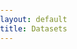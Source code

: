 ```yaml
---
layout: default
title: Datasets
---
```


<head>
    <link rel="stylesheet" href="https://unpkg.com/leaflet@1.9.1/dist/leaflet.css" />
    <style>
        html, body {
            height: 100%;
            margin: 0;  
            padding: 0;
        }
        #map {
            height: calc(100vh - 60px); 
            width: 100%;
        }
        #global-dataset-list {
            background-color: #7DBA87;
            padding: 20px;
            border-radius: 8px;
            box-shadow: 0 2px 10px rgba(0, 0, 0, 0.1);
            margin-top: 30px;
            margin-bottom: 30px;
        }
        #global-dataset-list h2 {
            font-size: 2rem;
            font-weight: bold;
            text-align: center;
            margin-bottom: 20px;
        }
        details {
            background-color: #B0C8EC;
            border: 1px solid #ddd;
            margin-bottom: 15px;
            border-radius: 8px;
            padding: 15px;
            transition: background-color 0.3s ease;
        }
        details[open] {
            background-color: #e0f7fa;  /* Light cyan when dropdown is open */
        }
        details summary {
            font-size: 1.2rem;
            font-weight: bold;
            cursor: pointer;
        }
        details p {
            margin: 10px 0;
            font-size: 1rem;
        }
        details a {
            color: #0078A8;
            text-decoration: none;
        }
        details a:hover {
            text-decoration: underline;
        }
    </style>
</head>

<main>
    <!-- Create a container for the map -->
    <div id="map"></div>
    <!-- Section for listing global datasets -->
    <section>
        <div id="global-dataset-list">
            <h2>Global Datasets</h2>
            {% for dataset in site.data.dataset %}
                {% if dataset.country == "Global" %}
                    <details>
                        <summary><strong>{{ dataset.title }}</strong></summary>
                        <p><strong>Description:</strong> {{ dataset.description }}</p>
                        <p><strong>Number of Landslide Records:</strong> {{ dataset.numLandslideRecords }}</p>
                        <p><strong>Dataset Details:</strong> {{ dataset.datasetDetails }}</p>
                        <p><strong>Landslide Inventory Type:</strong> {{ dataset.inventoryType }}</p>
                        {% if dataset.linkDownload != "Upon Request" and dataset.linkDownload != "" %}
                            <p><a href="{{ dataset.linkDownload }}">Download Dataset</a></p>
                        {% elsif dataset.linkDownload == "Upon Request" %}
                            <p>Download Available Upon Request</p>
                        {% endif %}
                        {% if dataset.linkPaper != "" and dataset.linkPaper != null and dataset.linkPaper != "nan" %}
                            <p><a href="{{ dataset.linkPaper }}">Read Paper</a></p>
                        {% endif %}
                        {% if dataset.modelsUsed != "" and dataset.modelsUsed != null and dataset.modelsUsed != "nan" %}
                            <p><strong>Models Used:</strong> {{ dataset.modelsUsed }}</p>
                        {% endif %}
                        {% if dataset.inputModel != "" and dataset.inputModel != null and dataset.inputModel != "nan" %}
                            <p><strong>Input Model:</strong> {{ dataset.inputModel }}</p>
                        {% endif %}
                        {% if dataset.dataResolution != "" and dataset.dataResolution != null and dataset.dataResolution != "nan" %}
                            <p><strong>Data Resolution:</strong> {{ dataset.dataResolution }}</p>
                        {% endif %}
                        {% if dataset.outputModel != "" and dataset.outputModel != null and dataset.outputModel != "nan" %}
                            <p><strong>Output Model:</strong> {{ dataset.outputModel }}</p>
                        {% endif %}
                        {% if dataset.paperInfo != "" and dataset.paperInfo != null and dataset.paperInfo != "nan" %}
                            <p><strong>Other Paper Information:</strong> {{ dataset.paperInfo }}</p>
                        {% endif %}
                        <p><strong>Other Dataset Information:</strong> {{ dataset.otherInfo }}</p>
                    </details>
                {% endif %}
            {% endfor %}
        </div>
    </section>
</main>

<!-- Leaflet.js Map Setup -->
<script src="https://unpkg.com/leaflet@1.9.1/dist/leaflet.js"></script>
<script>
    // Initialize map
    const map = L.map('map').setView([0, 0], 5);
    L.tileLayer('https://{s}.tile.openstreetmap.org/{z}/{x}/{y}.png').addTo(map);

    {% for dataset in site.data.dataset %}
        {% if dataset.country != "Global" %}
            // Assign lat and lon without redeclaring them
            var lat = parseFloat("{{ dataset.coordY }}");
            var lon = parseFloat("{{ dataset.coordX }}");
            var marker = L.marker([lat, lon]).addTo(map);
            var popupContent = `
                <strong>Title:</strong> {{ dataset.title }}<br>
                <strong>Description:</strong> {{ dataset.description }}<br>
                <strong>Country:</strong> {{ dataset.country }}<br>
                {% if dataset.linkDownload != "Upon Request" and dataset.linkDownload != "" %}
                    <a href="{{ dataset.linkDownload }}">Link to Download</a><br>
                {% elsif dataset.linkDownload == "Upon Request" %}
                    <a>Upon Request to Author</a><br>
                {% endif %}
                <strong>Number of Landslide Records:</strong> {{ dataset.numLandslideRecords }}<br>
                <strong>Dataset Details:</strong> {{ dataset.datasetDetails }}<br>
                <strong>Landslide Inventory Type:</strong> {{ dataset.inventoryType }}<br>
                {% if dataset.linkPaper != "" and dataset.linkPaper != null and dataset.linkPaper != "nan" %}
                    <a href="{{ dataset.linkPaper }}">Link to Paper</a><br>
                {% endif %}
                {% if dataset.modelsUsed != "" and dataset.modelsUsed != null and dataset.modelsUsed != "nan" %}
                    <strong>Models Used:</strong> {{ dataset.modelsUsed }}<br>
                {% endif %}
                {% if dataset.inputModel != "" and dataset.inputModel != null and dataset.inputModel != "nan" %}
                    <strong>Input Model:</strong> {{ dataset.inputModel }}<br>
                {% endif %}
                {% if dataset.dataResolution != "" and dataset.dataResolution != null and dataset.dataResolution != "nan" %}
                    <strong>Data Resolution:</strong> {{ dataset.dataResolution }}<br>
                {% endif %}
                {% if dataset.outputModel != "" and dataset.outputModel != null and dataset.outputModel != "nan" %}
                    <strong>Output Model:</strong> {{ dataset.outputModel }}<br>
                {% endif %}
                {% if dataset.paperInfo != "" and dataset.paperInfo != null and dataset.paperInfo != "nan" %}
                    <strong>Other Information About the Paper:</strong> {{ dataset.paperInfo }}<br>
                {% endif %}
                <strong>Other Information About the Dataset:</strong> {{ dataset.otherInfo }}<br>
            `;
            marker.bindPopup(popupContent);
        {% endif %}
    {% endfor %}
</script>
